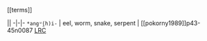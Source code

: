 [[terms]]

||
-|-|-
`*angᵘ̯(h)i-` | eel, worm, snake, serpent | [[pokorny1989]]p43-45n0087 [LRC](https://lrc.la.utexas.edu/lex/master/0087)